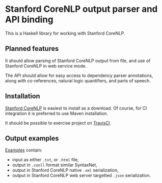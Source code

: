 # Stanford CoreNLP output parser and API binding

This is a Haskell library for working with Stanford CoreNLP.

## Planned features

It should allow parsing of Stanford CoreNLP output from file,
and use of Stanford CoreNLP in web service mode.

The API should allow for easy access to dependency parser annotations, along with co-references,
natural logic quantifiers, and parts of speech.

## Installation

[Stanford CoreNLP](https://stanfordnlp.github.io) is easiest to install as a download.
Of course, for CI integration it is preferred to use Maven installation.

It should be possible to exercise project on [TravisCI](http://travis-ci.org).

## Output examples

[Examples](examples/) contain:
* input as either `.txt`, or `.html` file,
* output in `.conll` format similar SyntaxNet,
* output in Stanford CoreNLP native `.xml` serialization,
* output in Stanford CoreNLP web server targetted `.json` serialization.
